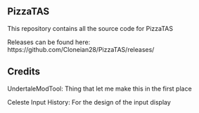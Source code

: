 ## PizzaTAS ##

<p>This repository contains all the source code for PizzaTAS<p>
Releases can be found here: https://github.com/Cloneian28/PizzaTAS/releases/

## Credits ##
UndertaleModTool: Thing that let me make this in the first place

Celeste Input History: For the design of the input display
